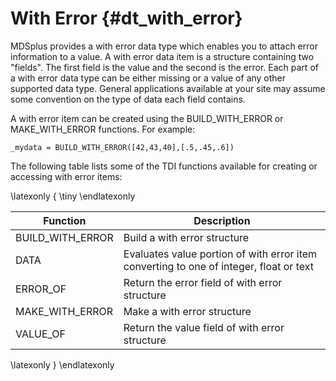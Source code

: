 With Error {#dt_with_error}
==========

MDSplus provides a with error data type which enables you to attach error
information to a value. A with error data item is a structure containing two
"fields". The first field is the value and the second is the error. Each part
of a with error data type can be either missing or a value of any other
supported data type. General applications available at your site may assume
some convention on the type of data each field contains.

A with error item can be created using the BUILD_WITH_ERROR or MAKE_WITH_ERROR
functions. For example:

    _mydata = BUILD_WITH_ERROR([42,43,40],[.5,.45,.6])

The following table lists some of the TDI functions available for creating or
accessing with error items:

\latexonly { \tiny \endlatexonly

| **Function**       | **Description**                                                                        |
|--------------------|----------------------------------------------------------------------------------------|
| BUILD\_WITH\_ERROR | Build a with error structure                                                           |
| DATA               | Evaluates value portion of with error item converting to one of integer, float or text |
| ERROR\_OF          | Return the error field of with error structure                                         |
| MAKE\_WITH\_ERROR  | Make a with error structure                                                            |
| VALUE\_OF          | Return the value field of with error structure                                         |


\latexonly } \endlatexonly

